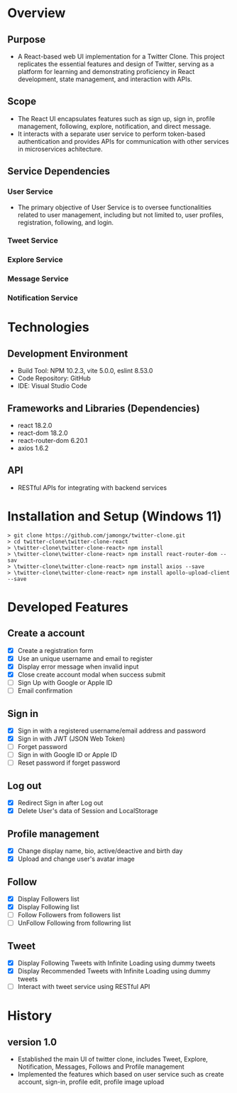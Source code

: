 # Overview

## Purpose

- A React-based web UI implementation for a Twitter Clone. This project replicates the essential features and design of Twitter, serving as a platform for learning and demonstrating proficiency in React development, state management, and interaction with APIs.

## Scope

- The React UI encapsulates features such as sign up, sign in, profile management, following, explore, notification, and direct message.
- It interacts with a separate user service to perform token-based authentication and provides APIs for communication with other services in microservices achitecture.

## Service Dependencies

### User Service

- The primary objective of User Service is to oversee functionalities related to user management, including but not limited to, user profiles, registration, following, and login.

### Tweet Service

### Explore Service

### Message Service

### Notification Service

# Technologies

## Development Environment

- Build Tool: NPM 10.2.3, vite 5.0.0, eslint 8.53.0
- Code Repository: GitHub
- IDE: Visual Studio Code

## Frameworks and Libraries (Dependencies)

- react 18.2.0
- react-dom 18.2.0
- react-router-dom 6.20.1
- axios 1.6.2

## API

- RESTful APIs for integrating with backend services

# Installation and Setup (Windows 11)

```
> git clone https://github.com/jamongx/twitter-clone.git
> cd twitter-clone\twitter-clone-react
> \twitter-clone\twitter-clone-react> npm install
> \twitter-clone\twitter-clone-react> npm install react-router-dom --sav
> \twitter-clone\twitter-clone-react> npm install axios --save
> \twitter-clone\twitter-clone-react> npm install apollo-upload-client --save
```

# Developed Features

## Create a account

- [x] Create a registration form
- [x] Use an unique username and email to register
- [x] Display error message when invalid input
- [x] Close create account modal when success submit
- [ ] Sign Up with Google or Apple ID
- [ ] Email confirmation

## Sign in

- [x] Sign in with a registered username/email address and password
- [x] Sign in with JWT (JSON Web Token)
- [ ] Forget password
- [ ] Sign in with Google ID or Apple ID
- [ ] Reset password if forget password

## Log out

- [x] Redirect Sign in after Log out
- [x] Delete User's data of Session and LocalStorage

## Profile management

- [x] Change display name, bio, active/deactive and birth day
- [x] Upload and change user's avatar image

## Follow

- [x] Display Followers list
- [x] Display Following list
- [ ] Follow Followers from followers list
- [ ] UnFollow Following from followring list

## Tweet

- [x] Display Following Tweets with Infinite Loading using dummy tweets
- [x] Display Recommended Tweets with Infinite Loading using dummy tweets
- [ ] Interact with tweet service using RESTful API

# History

## version 1.0

- Established the main UI of twitter clone, includes Tweet, Explore, Notification, Messages, Follows and Profile management
- Implemented the features which based on user service such as create account, sign-in, profile edit, profile image upload
